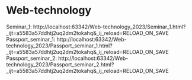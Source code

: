 # Web-technology
Seminar_1: http://localhost:63342/Web-technology_2023/Seminar_1.html?_ijt=a5583a57ddhtj2uq2dm2tokahq&_ij_reload=RELOAD_ON_SAVE
Passport_seminar_1: http://localhost:63342/Web-technology_2023/Passport_seminar_1.html?_ijt=a5583a57ddhtj2uq2dm2tokahq&_ij_reload=RELOAD_ON_SAVE
Passport_seminar_2: http://localhost:63342/Web-technology_2023/Passport_seminar_2.html?_ijt=a5583a57ddhtj2uq2dm2tokahq&_ij_reload=RELOAD_ON_SAVE
